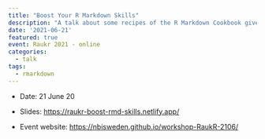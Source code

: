```yaml
---
title: "Boost Your R Markdown Skills"
description: "A talk about some recipes of the R Markdown Cookbook given online at raukr 2021"
date: '2021-06-21'
featured: true
event: Raukr 2021 - online
categories:
  - talk
tags:
  - rmarkdown
---
```


* Date: 21 June 20

* Slides: https://raukr-boost-rmd-skills.netlify.app/

* Event website: https://nbisweden.github.io/workshop-RaukR-2106/

